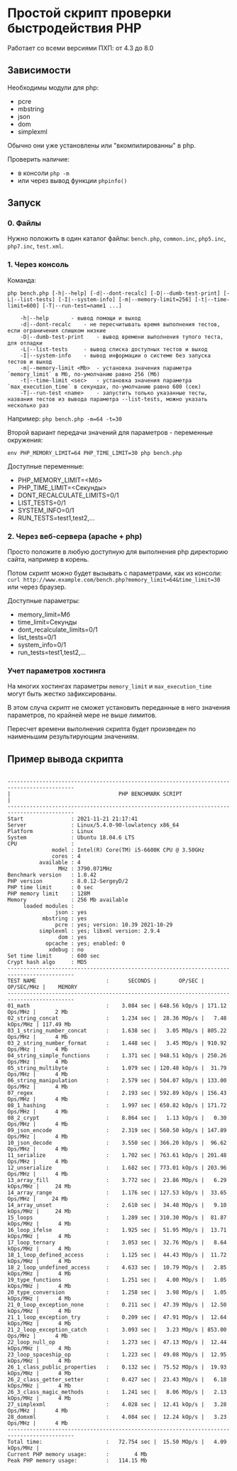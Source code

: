 # Простой скрипт проверки быстродействия PHP

Работает со всеми версиями ПХП: от 4.3 до 8.0

## Зависимости

Необходимы модули для php:

- pcre
- mbstring
- json
- dom
- simplexml

Обычно они уже установлены или "вкомпилированны" в php.

Проверить наличие:

- в консоли `php -m`
- или через вывод функции `phpinfo()`

## Запуск

### 0. Файлы

Нужно положить в один каталог файлы: `bench.php`, `common.inc`, `php5.inc`, `php7.inc`, `test.xml`.

### 1. Через консоль

Команда:
```
php bench.php [-h|--help] [-d|--dont-recalc] [-D|--dumb-test-print] [-L|--list-tests] [-I|--system-info] [-m|--memory-limit=256] [-t|--time-limit=600] [-T|--run-test=name1 ...]

	-h|--help		- вывод помощи и выход
	-d|--dont-recalc	- не пересчитывать время выполнения тестов, если ограничения слишком низкие
	-D|--dumb-test-print	- вывод времени выполнения тупого теста, для отладки
	-L|--list-tests		- вывод списка доступных тестов и выход
	-I|--system-info	- вывод информации о системе без запуска тестов и выход
	-m|--memory-limit <Mb>	- установка значения параметра `memory_limit` в Мб, по-умолчанию равно 256 (Мб)
	-t|--time-limit <sec>	- установка значения параметра `max_execution_time` в секундах, по-умолчанию равно 600 (сек)
	-T|--run-test <name>	- запустить только указанные тесты, названия тестов из вывода параметра --list-tests, можно указать несколько раз
```
Например: `php bench.php -m=64 -t=30`

Второй вариант передачи значений для параметров - переменные окружения:
```
env PHP_MEMORY_LIMIT=64 PHP_TIME_LIMIT=30 php bench.php
```

Доступные переменные:

- PHP_MEMORY_LIMIT=<Мб>
- PHP_TIME_LIMIT=<Секунды>
- DONT_RECALCULATE_LIMITS=0/1
- LIST_TESTS=0/1
- SYSTEM_INFO=0/1
- RUN_TESTS=test1,test2,...

### 2. Через веб-сервера (apache + php)

Просто положите в любую доступную для выполнения php директорию сайта, например в корень.

Потом скрипт можно будет вызывать с параметрами, как из консоли:
`curl http://www.example.com/bench.php?memory_limit=64&time_limit=30`
или через браузер.

Доступные параметры:

- memory_limit=Мб
- time_limit=Секунды
- dont_recalculate_limits=0/1
- list_tests=0/1
- system_info=0/1
- run_tests=test1,test2,...

### Учет параметров хостинга

На многих хостингах параметры `memory_limit` и `max_execution_time` могут быть жестко зафиксированы.

В этом случа скрипт не сможет установить переданные в него значения параметров,
по крайней мере не выше лимитов.

Пересчет времени выполнения скрипта будет произведен по наименьшим результирующим значениям.

## Пример вывода скрипта

```

-------------------------------------------------------------------------------------------
|                                  PHP BENCHMARK SCRIPT                                   |
-------------------------------------------------------------------------------------------
Start               : 2021-11-21 21:17:41
Server              : Linux/5.4.0-90-lowlatency x86_64
Platform            : Linux
System              : Ubuntu 18.04.6 LTS
CPU                 :
              model : Intel(R) Core(TM) i5-6600K CPU @ 3.50GHz
              cores : 4
          available : 4
                MHz : 3790.071MHz
Benchmark version   : 1.0.42
PHP version         : 8.0.12-SergeyD/2
PHP time limit      : 0 sec
PHP memory limit    : 128M
Memory              : 256 Mb available
     loaded modules :
               json : yes
           mbstring : yes
               pcre : yes; version: 10.39 2021-10-29
          simplexml : yes; libxml version: 2.9.4
                dom : yes
            opcache : yes; enabled: 0
             xdebug : no
Set time limit      : 600 sec
Crypt hash algo     : MD5
-------------------------------------------------------------------------------------------
TEST NAME                      :      SECONDS |       OP/SEC |      OP/SEC/MHz |    MEMORY
-------------------------------------------------------------------------------------------
01_math                        :    3.084 sec | 648.56 kOp/s | 171.12  Ops/MHz |      2 Mb
02_string_concat               :    1.234 sec |  28.36 MOp/s |   7.48 kOps/MHz | 117.49 Mb
03_1_string_number_concat      :    1.638 sec |   3.05 MOp/s | 805.22  Ops/MHz |      4 Mb
03_2_string_number_format      :    1.448 sec |   3.45 MOp/s | 910.92  Ops/MHz |      4 Mb
04_string_simple_functions     :    1.371 sec | 948.51 kOp/s | 250.26  Ops/MHz |      4 Mb
05_string_multibyte            :    1.079 sec | 120.48 kOp/s |  31.79  Ops/MHz |      4 Mb
06_string_manipulation         :    2.579 sec | 504.07 kOp/s | 133.00  Ops/MHz |      4 Mb
07_regex                       :    2.193 sec | 592.89 kOp/s | 156.43  Ops/MHz |      4 Mb
08_1_hashing                   :    1.997 sec | 650.82 kOp/s | 171.72  Ops/MHz |      4 Mb
08_2_crypt                     :    8.864 sec |   1.13 kOp/s |   0.30  Ops/MHz |      4 Mb
09_json_encode                 :    2.319 sec | 560.50 kOp/s | 147.89  Ops/MHz |      4 Mb
10_json_decode                 :    3.550 sec | 366.20 kOp/s |  96.62  Ops/MHz |      4 Mb
11_serialize                   :    1.702 sec | 763.61 kOp/s | 201.48  Ops/MHz |      4 Mb
12_unserialize                 :    1.682 sec | 773.01 kOp/s | 203.96  Ops/MHz |      4 Mb
13_array_fill                  :    3.772 sec |  23.86 MOp/s |   6.29 kOps/MHz |     24 Mb
14_array_range                 :    1.176 sec | 127.53 kOp/s |  33.65  Ops/MHz |     24 Mb
14_array_unset                 :    2.610 sec |  34.48 MOp/s |   9.10 kOps/MHz |     24 Mb
15_loops                       :    1.289 sec | 310.30 MOp/s |  81.87 kOps/MHz |      4 Mb
16_loop_ifelse                 :    1.925 sec |  51.95 MOp/s |  13.71 kOps/MHz |      4 Mb
17_loop_ternary                :    3.053 sec |  32.76 MOp/s |   8.64 kOps/MHz |      4 Mb
18_1_loop_defined_access       :    1.125 sec |  44.43 MOp/s |  11.72 kOps/MHz |      4 Mb
18_2_loop_undefined_access     :    4.633 sec |  10.79 MOp/s |   2.85 kOps/MHz |      4 Mb
19_type_functions              :    1.251 sec |   4.00 MOp/s |   1.05 kOps/MHz |      4 Mb
20_type_conversion             :    1.258 sec |   3.98 MOp/s |   1.05 kOps/MHz |      4 Mb
21_0_loop_exception_none       :    0.211 sec |  47.39 MOp/s |  12.50 kOps/MHz |      4 Mb
21_1_loop_exception_try        :    0.209 sec |  47.91 MOp/s |  12.64 kOps/MHz |      4 Mb
21_2_loop_exception_catch      :    3.093 sec |   3.23 MOp/s | 853.00  Ops/MHz |      4 Mb
22_loop_null_op                :    1.273 sec |  47.13 MOp/s |  12.44 kOps/MHz |      4 Mb
23_loop_spaceship_op           :    1.223 sec |  49.08 MOp/s |  12.95 kOps/MHz |      4 Mb
26_1_class_public_properties   :    0.132 sec |  75.52 MOp/s |  19.93 kOps/MHz |      4 Mb
26_2_class_getter_setter       :    0.427 sec |  23.43 MOp/s |   6.18 kOps/MHz |      4 Mb
26_3_class_magic_methods       :    1.241 sec |   8.06 MOp/s |   2.13 kOps/MHz |      4 Mb
27_simplexml                   :    4.028 sec |  12.41 kOp/s |   3.28  Ops/MHz |      4 Mb
28_domxml                      :    4.084 sec |  12.24 kOp/s |   3.23  Ops/MHz |      4 Mb
-------------------------------------------------------------------------------------------
Total time:                    :   72.754 sec |  15.50 MOp/s |   4.09 kOps/MHz |
Current PHP memory usage:      :        4 Mb
Peak PHP memory usage:         :   114.15 Mb
```

